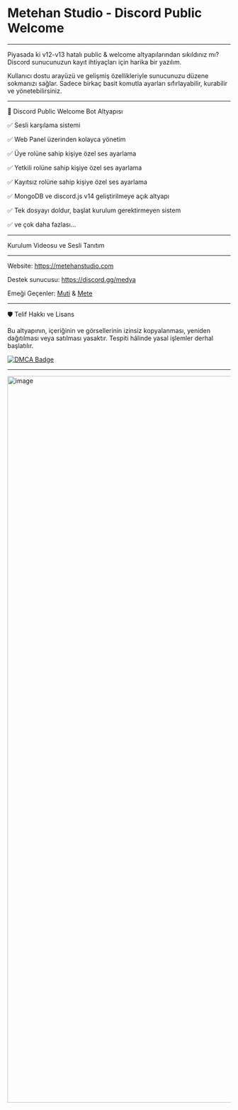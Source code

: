 # Metehan Studio - Discord Public Welcome
_____________________________________________________________________________________________________________

Piyasada ki v12-v13 hatalı public & welcome altyapılarından sıkıldınız mı? Discord sunucunuzun kayıt ihtiyaçları için harika bir yazılım. 

Kullanıcı dostu arayüzü ve gelişmiş özellikleriyle sunucunuzu düzene sokmanızı sağlar. Sadece birkaç basit komutla ayarları sıfırlayabilir, kurabilir ve yönetebilirsiniz.

_____________________________________________________________________________________________________________


🚀  Discord Public Welcome Bot Altyapısı


✅  Sesli karşılama sistemi

✅  Web Panel üzerinden kolayca yönetim

✅  Üye rolüne sahip kişiye özel ses ayarlama

✅  Yetkili rolüne sahip kişiye özel ses ayarlama

✅  Kayıtsız rolüne sahip kişiye özel ses ayarlama

✅  MongoDB ve discord.js v14 geliştirilmeye açık altyapı

✅  Tek dosyayı doldur, başlat kurulum gerektirmeyen sistem

✅  ve çok daha fazlası... 

_____________________________________________________________________________________________________________

Kurulum Videosu ve Sesli Tanıtım



_____________________________________________________________________________________________________________

Website: https://metehanstudio.com

Destek sunucusu: https://discord.gg/medya

Emeği Geçenler: [Muti](https://github.com/Mutifordev) & [Mete](https://github.com/Meteeey)

_____________________________________________________________________________________________________________

🛡️  Telif Hakkı ve Lisans

Bu altyapının, içeriğinin ve görsellerinin izinsiz kopyalanması, yeniden dağıtılması veya satılması yasaktır. Tespiti hâlinde yasal işlemler derhal başlatılır.

[![DMCA Badge](https://images.dmca.com/Badges/dmca-badge-w100-5x1-01.png)](https://www.dmca.com/r/1q3ggm9)

_____________________________________________________________________________________________________________

<img width="2878" height="1637" alt="image" src="https://github.com/user-attachments/assets/404e2fb9-0860-405f-813e-fad635b548ed" />







